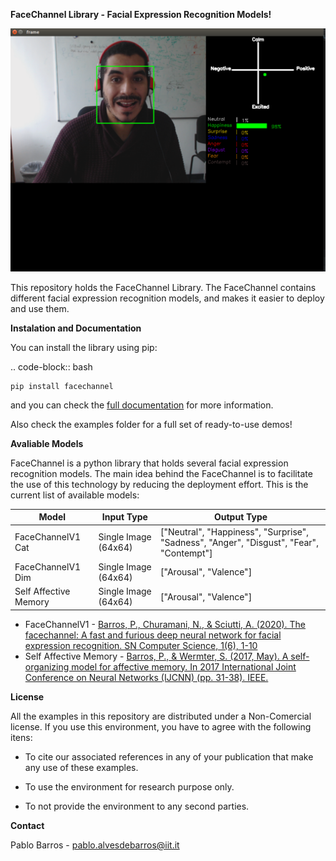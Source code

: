 **FaceChannel Library - Facial Expression Recognition Models!**

![Screenshot](Images/demo.png)

This repository holds the FaceChannel Library. The FaceChannel contains different facial expression recognition models, and makes it easier to deploy and use them.

**Instalation and Documentation**

You can install the library using pip:

.. code-block:: bash

    pip install facechannel

and you can check the [full documentation](https://facechannel.readthedocs.io/en/latest/)  for more information.

Also check the examples folder for a full set of ready-to-use demos!


**Avaliable Models**

FaceChannel is a python library that holds several facial expression recognition models. The main idea behind the FaceChannel is to facilitate the use of this technology
by reducing the deployment effort. This is the current list of available models:



Model | Input Type | Output Type |
------------- | ------------- | -------------
FaceChannelV1  Cat  | Single Image (64x64) | ["Neutral", "Happiness", "Surprise", "Sadness", "Anger", "Disgust", "Fear", "Contempt"] |
FaceChannelV1  Dim  | Single Image (64x64) | ["Arousal", "Valence"] |
Self Affective Memory  | Single Image (64x64) | ["Arousal", "Valence"] |


* FaceChannelV1 -  [Barros, P., Churamani, N., & Sciutti, A. (2020). The facechannel: A fast and furious deep neural network for facial expression recognition. SN Computer Science, 1(6), 1-10](https://link.springer.com/article/10.1007/s42979-020-00325-6>)
* Self Affective Memory - [Barros, P., & Wermter, S. (2017, May). A self-organizing model for affective memory. In 2017 International Joint Conference on Neural Networks (IJCNN) (pp. 31-38). IEEE.](https://www2.informatik.uni-hamburg.de/wtm/publications/2017/BW17/Barros-Affective_Memory_2017-Webpage.pdf)



**License**

All the examples in this repository are distributed under a Non-Comercial license. If you use this environment, you have to agree with the following itens:

- To cite our associated references in any of your publication that make any use of these examples.

- To use the environment for research purpose only.

- To not provide the environment to any second parties.



**Contact**

Pablo Barros - pablo.alvesdebarros@iit.it




